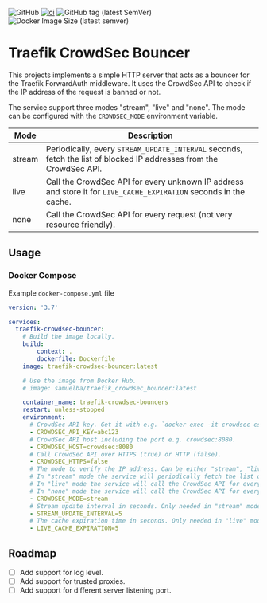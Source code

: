 ![GitHub](https://img.shields.io/github/license/samuelba/traefik_crowdsec_bouncer)
[![ci](https://github.com/samuelba/traefik_crowdsec_bouncer/actions/workflows/ci.yml/badge.svg)](https://github.com/samuelba/traefik_crowdsec_bouncer/actions/workflows/ci.yml)
![GitHub tag (latest SemVer)](https://img.shields.io/github/v/tag/samuelba/traefik_crowdsec_bouncer)
![Docker Image Size (latest semver)](https://img.shields.io/docker/image-size/samuelba/traefik_crowdsec_bouncer)

# Traefik CrowdSec Bouncer

This projects implements a simple HTTP server that acts as a bouncer for the Traefik ForwardAuth middleware. 
It uses the CrowdSec API to check if the IP address of the request is banned or not.

The service support three modes "stream", "live" and "none". 
The mode can be configured with the `CROWDSEC_MODE` environment variable.

| Mode    | Description                                                                                                         |
|---------|---------------------------------------------------------------------------------------------------------------------|
| stream  | Periodically, every `STREAM_UPDATE_INTERVAL` seconds, fetch the list of blocked IP addresses from the CrowdSec API. |
| live    | Call the CrowdSec API for every unknown IP address and store it for `LIVE_CACHE_EXPIRATION` seconds in the cache.   |
| none    | Call the CrowdSec API for every request (not very resource friendly).                                               |

## Usage

### Docker Compose

Example `docker-compose.yml` file

```yaml
version: '3.7'

services:
  traefik-crowdsec-bouncer:
    # Build the image locally.
    build:
        context: .
        dockerfile: Dockerfile
    image: traefik-crowdsec-bouncer:latest

    # Use the image from Docker Hub.
    # image: samuelba/traefik_crowdsec_bouncer:latest

    container_name: traefik-crowdsec-bouncers
    restart: unless-stopped
    environment:
      # CrowdSec API key. Get it with e.g. `docker exec -it crowdsec cscli bouncers add traefik-crowdsec-bouncer`.
      - CROWDSEC_API_KEY=abc123
      # CrowdSec API host including the port e.g. crowdsec:8080.
      - CROWDSEC_HOST=crowdsec:8080
      # Call CrowdSec API over HTTPS (true) or HTTP (false).
      - CROWDSEC_HTTPS=false
      # The mode to verify the IP address. Can be either "stream", "live" or "none".
      # In "stream" mode the service will periodically fetch the list of blocked IP addresses from the CrowdSec API.
      # In "live" mode the service will call the CrowdSec API for every unknown IP address and store it for 'LIVE_CACHE_EXPIRATION' seconds in the cache.
      # In "none" mode the service will call the CrowdSec API for every request. Not very resource friendly.
      - CROWDSEC_MODE=stream
      # Stream update interval in seconds. Only needed in "stream" mode.
      - STREAM_UPDATE_INTERVAL=5
      # The cache expiration time in seconds. Only needed in "live" mode.
      - LIVE_CACHE_EXPIRATION=5
```

## Roadmap

* [ ] Add support for log level.
* [ ] Add support for trusted proxies.
* [ ] Add support for different server listening port.
